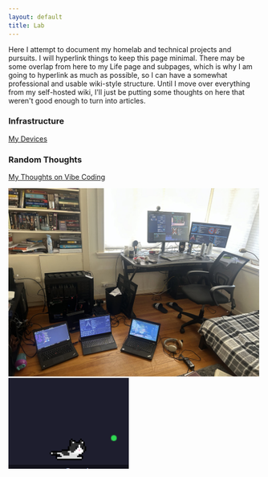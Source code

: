 ```yaml
---
layout: default
title: Lab
---
```

Here I attempt to document my homelab and technical projects and pursuits.
I will hyperlink things to keep this page minimal. There may be some overlap from here to my Life page and subpages, which is why I am going to hyperlink as much as possible, so I can have a somewhat professional and usable wiki-style structure.
Until I move over everything from my self-hosted wiki, I'll just be putting some thoughts on here that weren't good enough to turn into articles.

### Infrastructure

[My Devices](/lab/devices.html)

### Random Thoughts

[My Thoughts on Vibe Coding](/lab/vibe-coding.html)

<img src="/assets/images/setup03-25-2025.jpeg" width=500px alt="setup03-25-2025">

<img src="/assets/images/vscodekitty.png" alt="vs code kitty">
